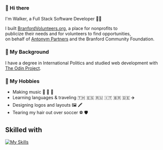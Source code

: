 ### 👋 Hi there

I'm Walker, a Full Stack Software Developer 👨‍💻 

I built [BranfordVolunteers.org](https://www.branfordvolunteers.org/), a place for nonprofits to <br /> publicize their needs and for volunteers to find opportunities, <br /> on behalf of [Antonym Partners](https://antonympartners.com/) and the Branford Community Foundation.

### 💼 My Background

I have a degree in International Politics and studied web development with [The Odin Project](https://www.theodinproject.com/). 

<!--
- I'm currently working on ...
- I'm currently learning ...
- I'm looking to contribute to ... govTech
-->

### 🧩 My Hobbies

- Making music 🎸 🥁 🎤
- Learning languages & traveling 🇹🇭 🇪🇸 🇷🇺 🇮🇹 🇧🇷 🇩🇪 ✈️
- Designing logos and layouts 🖼️ 🖍️
- Tearing my hair out over soccer ⚽️ 🛡️

## Skilled with

[![My Skills](https://skillicons.dev/icons?i=js,nextjs,react,vite,webpack,jest,vitest,vercel,ts,html,css,azure,git,vscode,tailwind,figma&perline=8)](https://skillicons.dev)
